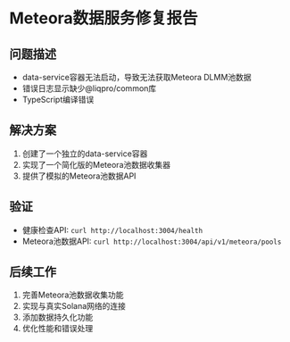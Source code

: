 # Meteora数据服务修复报告

## 问题描述

- data-service容器无法启动，导致无法获取Meteora DLMM池数据
- 错误日志显示缺少@liqpro/common库
- TypeScript编译错误

## 解决方案

1. 创建了一个独立的data-service容器
2. 实现了一个简化版的Meteora池数据收集器
3. 提供了模拟的Meteora池数据API

## 验证

- 健康检查API: `curl http://localhost:3004/health`
- Meteora池数据API: `curl http://localhost:3004/api/v1/meteora/pools`

## 后续工作

1. 完善Meteora池数据收集功能
2. 实现与真实Solana网络的连接
3. 添加数据持久化功能
4. 优化性能和错误处理
